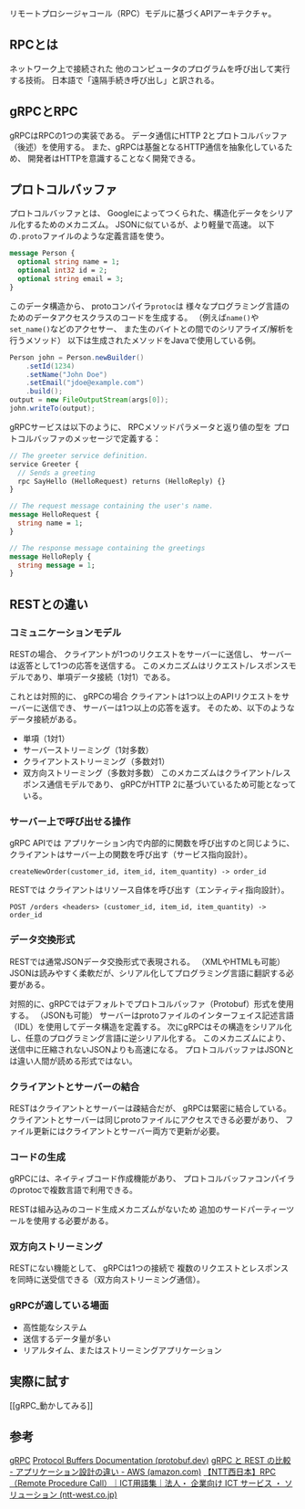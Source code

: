 リモートプロシージャコール（RPC）モデルに基づくAPIアーキテクチャ。

## RPCとは
ネットワーク上で接続された
他のコンピュータのプログラムを呼び出して実行する技術。
日本語で「遠隔手続き呼び出し」と訳される。

## gRPCとRPC
gRPCはRPCの1つの実装である。
データ通信にHTTP 2とプロトコルバッファ（後述）を使用する。
また、gRPCは基盤となるHTTP通信を抽象化しているため、
開発者はHTTPを意識することなく開発できる。

## プロトコルバッファ
プロトコルバッファとは、
Googleによってつくられた、構造化データをシリアル化するためのメカニズム。
JSONに似ているが、より軽量で高速。
以下の`.proto`ファイルのような定義言語を使う。
```protobuf
message Person {
  optional string name = 1;
  optional int32 id = 2;
  optional string email = 3;
}
```
このデータ構造から、
protoコンパイラ`protoc`は
様々なプログラミング言語のためのデータアクセスクラスのコードを生成する。
（例えば`name()`や`set_name()`などのアクセサー、
また生のバイトとの間でのシリアライズ/解析を行うメソッド）
以下は生成されたメソッドをJavaで使用している例。
```java
Person john = Person.newBuilder()
    .setId(1234)
    .setName("John Doe")
    .setEmail("jdoe@example.com")
    .build();
output = new FileOutputStream(args[0]);
john.writeTo(output);
```

gRPCサービスは以下のように、
RPCメソッドパラメータと返り値の型を
プロトコルバッファのメッセージで定義する：
```protobuf
// The greeter service definition.
service Greeter {
  // Sends a greeting
  rpc SayHello (HelloRequest) returns (HelloReply) {}
}

// The request message containing the user's name.
message HelloRequest {
  string name = 1;
}

// The response message containing the greetings
message HelloReply {
  string message = 1;
}
```

## RESTとの違い
### コミュニケーションモデル
RESTの場合、
クライアントが1つのリクエストをサーバーに送信し、
サーバーは返答として1つの応答を送信する。
このメカニズムはリクエスト/レスポンスモデルであり、単項データ接続（1対1）である。

これとは対照的に、
gRPCの場合
クライアントは1つ以上のAPIリクエストをサーバーに送信でき、
サーバーは1つ以上の応答を返す。
そのため、以下のようなデータ接続がある。
- 単項（1対1）
- サーバーストリーミング（1対多数）
- クライアントストリーミング（多数対1）
- 双方向ストリーミング（多数対多数）
このメカニズムはクライアント/レスポンス通信モデルであり、
gRPCがHTTP 2に基づいているため可能となっている。

### サーバー上で呼び出せる操作
gRPC APIでは
アプリケーション内で内部的に関数を呼び出すのと同じように、
クライアントはサーバー上の関数を呼び出す（サービス指向設計）。
```
createNewOrder(customer_id, item_id, item_quantity) -> order_id
```

RESTでは
クライアントはリソース自体を呼び出す（エンティティ指向設計）。
```
POST /orders <headers> (customer_id, item_id, item_quantity) -> order_id
```

### データ交換形式
RESTでは通常JSONデータ交換形式で表現される。
（XMLやHTMLも可能）
JSONは読みやすく柔軟だが、シリアル化してプログラミング言語に翻訳する必要がある。

対照的に、gRPCではデフォルトでプロトコルバッファ（Protobuf）形式を使用する。
（JSONも可能）
サーバーはprotoファイルのインターフェイス記述言語（IDL）を使用してデータ構造を定義する。
次にgRPCはその構造をシリアル化し、任意のプログラミング言語に逆シリアル化する。
このメカニズムにより、送信中に圧縮されないJSONよりも高速になる。
プロトコルバッファはJSONとは違い人間が読める形式ではない。

### クライアントとサーバーの結合
RESTはクライアントとサーバーは疎結合だが、
gRPCは緊密に結合している。
クライアントとサーバーは同じprotoファイルにアクセスできる必要があり、
ファイル更新にはクライアントとサーバー両方で更新が必要。

### コードの生成
gRPCには、ネイティブコード作成機能があり、
プロトコルバッファコンパイラのprotocで複数言語で利用できる。

RESTは組み込みのコード生成メカニズムがないため
追加のサードパーティーツールを使用する必要がある。

### 双方向ストリーミング
RESTにない機能として、
gRPCは1つの接続で
複数のリクエストとレスポンスを同時に送受信できる（双方向ストリーミング通信）。

### gRPCが適している場面
- 高性能なシステム
- 送信するデータ量が多い
- リアルタイム、またはストリーミングアプリケーション

## 実際に試す
[[gRPC_動かしてみる]]

## 参考
[gRPC](https://grpc.io/)
[Protocol Buffers Documentation (protobuf.dev)](https://protobuf.dev/)
[gRPC と REST の比較 - アプリケーション設計の違い - AWS (amazon.com)](https://aws.amazon.com/jp/compare/the-difference-between-grpc-and-rest/)
[【NTT西日本】RPC（Remote Procedure Call）｜ICT用語集｜法人・ 企業向け ICT サービス ・ ソリューション (ntt-west.co.jp)](https://www.ntt-west.co.jp/business/glossary/words-00229.html)
